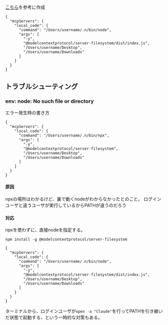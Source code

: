 # 
[こちら](https://modelcontextprotocol.io/quickstart/user)を参考に作成

```/Users/username/Library/Application Support/Claude/claude_desktop_config.json
{
  "mcpServers": {
    "local_code": {
      "command": "/Users/username/.n/bin/node",
      "args": [
        "-y",
        "@modelcontextprotocol/server-filesystem/dist/index.js",
        "/Users/username/Desktop",
        "/Users/username/Downloads"
      ]
    }
  }
}
```



## トラブルシューティング
### env: node: No such file or directory
エラー発生時の書き方

```/Users/username/Library/Application Support/Claude/claude_desktop_config.json
{
  "mcpServers": {
    "local_code": {
      "command": "/Users/username/.n/bin/npx",
      "args": [
        "-y",
        "@modelcontextprotocol/server-filesystem",
        "/Users/username/Desktop",
        "/Users/username/Downloads"
      ]
    }
  }
}
```

#### 原因
npxの場所はわかるけど、裏で動くnodeがわからなかったとのこと。
ログインユーザと違うユーザが実行しているからPATHが違うのだろう

#### 対応
npxを使わずに、直接nodeを指定する。

`npm install -g @modelcontextprotocol/server-filesystem`

```/Users/username/Library/Application Support/Claude/claude_desktop_config.json
{
  "mcpServers": {
    "local_code": {
      "command": "/Users/username/.n/bin/node",
      "args": [
        "-y",
        "@modelcontextprotocol/server-filesystem/dist/index.js",
        "/Users/username/Desktop",
        "/Users/username/Downloads"
      ]
    }
  }
}
```

ターミナルから、ログインユーザが`open -a "Claude"`を行ってPATHを引き継いだ状態で起動する、という一時的な対策もある。
